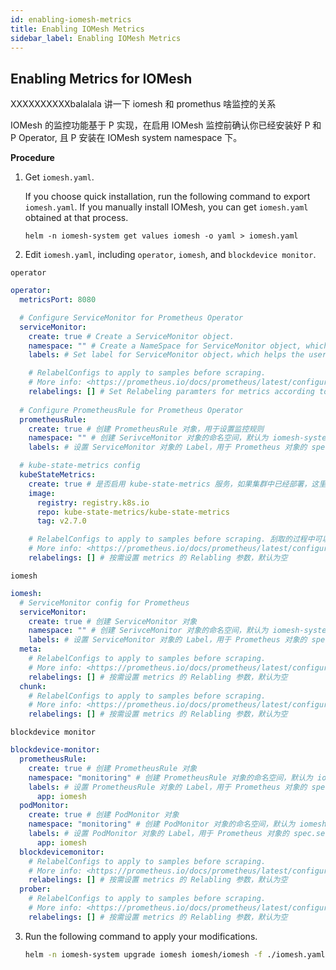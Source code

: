 ```yaml
---
id: enabling-iomesh-metrics
title: Enabling IOMesh Metrics
sidebar_label: Enabling IOMesh Metrics
---
```


## Enabling Metrics for IOMesh

XXXXXXXXXXbalalala 讲一下 iomesh 和 promethus 啥监控的关系


IOMesh 的监控功能基于 P 实现，在启用 IOMesh 监控前确认你已经安装好 P 和 P Operator, 且 P 安装在 IOMesh system namespace 下。

**Procedure**

1. Get `iomesh.yaml`. 

   If you choose quick installation, run the following command to export `iomesh.yaml`. If you manually install IOMesh, you can get `iomesh.yaml` obtained at that process.

   ```
   helm -n iomesh-system get values iomesh -o yaml > iomesh.yaml
   ```

2. Edit `iomesh.yaml`, including `operator`, `iomesh`, and `blockdevice monitor`.

`operator`

```yaml
operator:
  metricsPort: 8080

  # Configure ServiceMonitor for Prometheus Operator
  serviceMonitor: 
    create: true # Create a ServiceMonitor object.
    namespace: "" # Create a NameSpace for ServiceMonitor object, which defaults to iomesh-system.
    labels: # Set label for ServiceMonitor object，which helps the user to filter ServiceMonitor object. 默认为空

    # RelabelConfigs to apply to samples before scraping.
    # More info: <https://prometheus.io/docs/prometheus/latest/configuration/configuration/#relabel_config>
    relabelings: [] # Set Relabeling paramters for metrics according to needs, which defaults to blank.
  
  # Configure PrometheusRule for Prometheus Operator
  prometheusRule:
    create: true # 创建 PrometheusRule 对象，用于设置监控规则
    namespace: "" # 创建 SerivceMonitor 对象的命名空间，默认为 iomesh-system
    labels: # 设置 ServiceMonitor 对象的 Label，用于 Prometheus 对象的 spec.ruleSelector，默认为空

  # kube-state-metrics config
  kubeStateMetrics:
    create: true # 是否启用 kube-state-metrics 服务，如果集群中已经部署，这里可以设置为 false，默认为 false. 如果 k8s 集群已经安装了这个服务，这一步可以设置为 false
    image:
      registry: registry.k8s.io
      repo: kube-state-metrics/kube-state-metrics
      tag: v2.7.0

    # RelabelConfigs to apply to samples before scraping. 刮取的过程中可以替换 label(解释下面的 relabeling 这个动作)
    # More info: <https://prometheus.io/docs/prometheus/latest/configuration/configuration/#relabel_config>
    relabelings: [] # 按需设置 metrics 的 Relabling 参数，默认为空
```

`iomesh` 

```yaml
iomesh:
  # ServiceMonitor config for Prometheus
  serviceMonitor:
    create: true # 创建 ServiceMonitor 对象
    namespace: "" # 创建 SerivceMonitor 对象的命名空间，默认为 iomesh-system
    labels: # 设置 ServiceMonitor 对象的 Label，用于 Prometheus 对象的 spec.serviceMonitorSelector，默认为空
  meta:
    # RelabelConfigs to apply to samples before scraping.
    # More info: <https://prometheus.io/docs/prometheus/latest/configuration/configuration/#relabel_config>
    relabelings: [] # 按需设置 metrics 的 Relabling 参数，默认为空
  chunk:
    # RelabelConfigs to apply to samples before scraping.
    # More info: <https://prometheus.io/docs/prometheus/latest/configuration/configuration/#relabel_config>    
    relabelings: [] # 按需设置 metrics 的 Relabling 参数，默认为空
```

`blockdevice monitor`

```yaml
blockdevice-monitor:
  prometheusRule:
    create: true # 创建 PrometheusRule 对象 
    namespace: "monitoring" # 创建 PrometheusRule 对象的命名空间，默认为 iomesh-system
    labels: # 设置 PrometheusRule 对象的 Label，用于 Prometheus 对象的 spec.ruleSelector，默认为空
      app: iomesh
  podMonitor:
    create: true # 创建 PodMonitor 对象
    namespace: "monitoring" # 创建 PodMonitor 对象的命名空间，默认为 iomesh-system
    labels: # 设置 PodMonitor 对象的 Label，用于 Prometheus 对象的 spec.serviceMonitorSelector，默认为空
      app: iomesh
  blockdevicemonitor:
    # RelabelConfigs to apply to samples before scraping.
    # More info: <https://prometheus.io/docs/prometheus/latest/configuration/configuration/#relabel_config>
    relabelings: [] # 按需设置 metrics 的 Relabling 参数，默认为空
  prober:
    # RelabelConfigs to apply to samples before scraping.
    # More info: <https://prometheus.io/docs/prometheus/latest/configuration/configuration/#relabel_config>
    relabelings: [] # 按需设置 metrics 的 Relabling 参数，默认为空
```

3. Run the following command to apply your modifications.

    ```bash
    helm -n iomesh-system upgrade iomesh iomesh/iomesh -f ./iomesh.yaml
    ```


 



